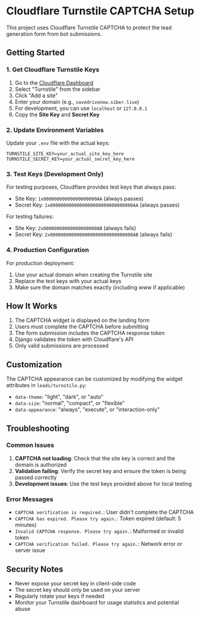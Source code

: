 # Cloudflare Turnstile CAPTCHA Setup

This project uses Cloudflare Turnstile CAPTCHA to protect the lead generation form from bot submissions.

## Getting Started

### 1. Get Cloudflare Turnstile Keys

1. Go to the [Cloudflare Dashboard](https://dash.cloudflare.com/)
2. Select "Turnstile" from the sidebar
3. Click "Add a site"
4. Enter your domain (e.g., `savedrivenow.siber.live`)
5. For development, you can use `localhost` or `127.0.0.1`
6. Copy the **Site Key** and **Secret Key**

### 2. Update Environment Variables

Update your `.env` file with the actual keys:

```env
TURNSTILE_SITE_KEY=your_actual_site_key_here
TURNSTILE_SECRET_KEY=your_actual_secret_key_here
```

### 3. Test Keys (Development Only)

For testing purposes, Cloudflare provides test keys that always pass:
- Site Key: `1x00000000000000000000AA` (always passes)
- Secret Key: `1x0000000000000000000000000000000AA` (always passes)

For testing failures:
- Site Key: `2x00000000000000000000AB` (always fails)
- Secret Key: `2x0000000000000000000000000000000AB` (always fails)

### 4. Production Configuration

For production deployment:
1. Use your actual domain when creating the Turnstile site
2. Replace the test keys with your actual keys
3. Make sure the domain matches exactly (including www if applicable)

## How It Works

1. The CAPTCHA widget is displayed on the landing form
2. Users must complete the CAPTCHA before submitting
3. The form submission includes the CAPTCHA response token
4. Django validates the token with Cloudflare's API
5. Only valid submissions are processed

## Customization

The CAPTCHA appearance can be customized by modifying the widget attributes in `leads/turnstile.py`:

- `data-theme`: "light", "dark", or "auto"
- `data-size`: "normal", "compact", or "flexible"
- `data-appearance`: "always", "execute", or "interaction-only"

## Troubleshooting

### Common Issues

1. **CAPTCHA not loading**: Check that the site key is correct and the domain is authorized
2. **Validation failing**: Verify the secret key and ensure the token is being passed correctly
3. **Development issues**: Use the test keys provided above for local testing

### Error Messages

- `CAPTCHA verification is required.`: User didn't complete the CAPTCHA
- `CAPTCHA has expired. Please try again.`: Token expired (default: 5 minutes)
- `Invalid CAPTCHA response. Please try again.`: Malformed or invalid token
- `CAPTCHA verification failed. Please try again.`: Network error or server issue

## Security Notes

- Never expose your secret key in client-side code
- The secret key should only be used on your server
- Regularly rotate your keys if needed
- Monitor your Turnstile dashboard for usage statistics and potential abuse
